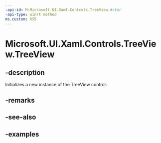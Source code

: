 ```yaml
---
-api-id: M:Microsoft.UI.Xaml.Controls.TreeView.#ctor
-api-type: winrt method
ms.custom: RS5
---
```

<!-- Method syntax.
public TreeView.TreeView()
-->

# Microsoft.UI.Xaml.Controls.TreeView.TreeView


## -description

Initializes a new instance of the TreeView control.


## -remarks


## -see-also


## -examples


